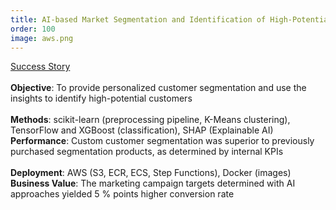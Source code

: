 ```yaml
---
title: AI-based Market Segmentation and Identification of High-Potential Customers
order: 100
image: aws.png
---
```


[Success Story](https://adastracorp.com/success-stories/5-increase-in-marketing-campaign-sales-leveraging-ai-customer-segmentation/) \
\
**Objective**: To provide personalized customer segmentation and use the insights to identify high-potential customers \
\
**Methods**: scikit-learn (preprocessing pipeline, K-Means clustering), TensorFlow and XGBoost (classification), SHAP (Explainable AI) \
**Performance**: Custom customer segmentation was superior to previously purchased segmentation products, as determined by internal KPIs \
\
**Deployment**: AWS (S3, ECR, ECS, Step Functions), Docker (images) \
**Business Value**: The marketing campaign targets determined with AI approaches yielded 5 % points higher conversion rate
